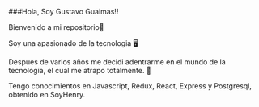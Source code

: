 ###Hola, Soy Gustavo Guaimas!!

Bienvenido a mi repositorio🧳

Soy una apasionado de la tecnologia 🖥

Despues de varios años me decidi adentrarme en el mundo de la tecnologia, el cual me atrapo totalmente. 🦾

Tengo conocimientos en Javascript, Redux, React, Express y Postgresql, obtenido en SoyHenry.
<!--
**gguaimas85/gguaimas85** is a ✨ _special_ ✨ repository because its `README.md` (this file) appears on your GitHub profile.

Here are some ideas to get you started:

- 🔭 I’m currently working on ...
- 🌱 I’m currently learning ...
- 👯 I’m looking to collaborate on ...
- 🤔 I’m looking for help with ...
- 💬 Ask me about ...
- 📫 How to reach me: ...
- 😄 Pronouns: ...
- ⚡ Fun fact: ...
-->
